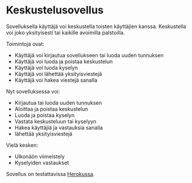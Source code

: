 # Keskustelusovellus
Sovelluksella käyttäjä voi keskustella toisten käyttäjien kanssa. Keskustella voi joko yksityisesti tai kaikille avoimilla palstoilla.

Toimintoja ovat:
- Käyttäjä voi kirjautua sovellukseen tai luoda uuden tunnuksen
- Käyttäjä voi luoda ja poistaa keskustelun
- Käyttäjä voi luoda kyselyn
- Käyttäjä voi lähettää yksityisviestejä
- Käyttäjä voi hakea viestejä sanalla

Nyt sovelluksessa voi:
- Kirjautua tai luoda uuden tunnuksen
- Aloittaa ja poistaa keskustelun
- Luoda ja poistaa kyselyn
- Vastata keskusteluun tai kyselyyn
- Hakea käyttäjiä ja vastauksia sanalla
- lähettää yksityisviestejä

Vielä kesken:
- Ulkonäön viimeistely
- Kyselyiden vastaukset

Sovellus on testattavissa [Herokussa](https://keskustelu-app.herokuapp.com/).
